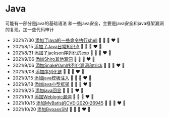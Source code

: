 # Java
可能有一部分是java的基础语法
和一些java安全，主要是java安全和java框架漏洞的复现，加一些代码审计

+ 2021/7/30 [添加了java的一些命令执行shell](shell)  💛 💙 💜 ❤️ 💚
+ 2021/8/15 [添加了Java日常知识点](java日常)  💛 💙 💜 ❤️ 💚
+ 2021/8/31 [添加了jackson序列化的exp](jackson)  💛 💙 💜 ❤️ 💚
+ 2021/9/06 [添加Shiro其他漏洞](Shiro)  💛 💙 💜 ❤️ 💚
+ 2021/9/06 [添加SnakeYaml序列化漏洞和trick](SnakeYaml)  💛 💙 💜 ❤️ 💚
+ 2021/9/08 [添加序列化链](java序列化链)  💛 💙 💜 ❤️ 💚
+ 2021/9/15 [添加java模板注入](java模板注入)  💛 💙 💜 ❤️ 💚
+ 2021/9/18 [添加java小型框架](java小型框架)  💛 💙 💜 ❤️ 💚
+ 2021/9/25 [添加java回显](java回显)  💛 💙 💜 ❤️ 💚
+ 2021/10/3 [添加Weblogic漏洞](Weblogic)  💛 💙 💜 ❤️ 💚
+ 2021/10/15 [添加MyBatis的CVE-2020-26945](MyBatis)  💛 💙 💜 ❤️ 💚
+ 2021/10/20 [添加BypassSM](BypassSM)  💛 💙 💜 ❤️ 💚

